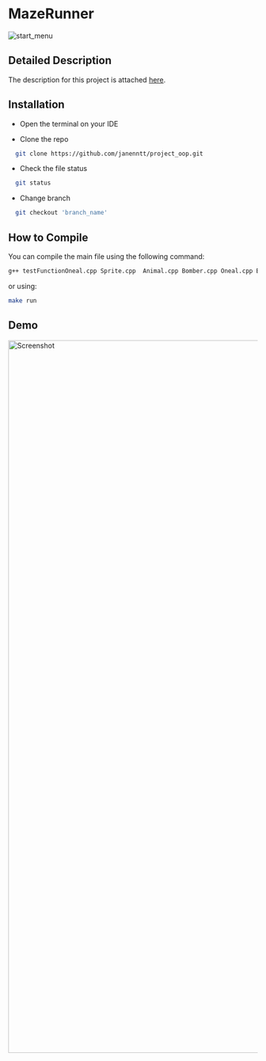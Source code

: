 # MazeRunner

![start_menu](https://github.com/janenntt/project_oop/assets/138750973/1699ef12-2cff-491c-acc9-9bbc684ceac9)

## Detailed Description
The description for this project is attached [here](https://docs.google.com/document/d/1S5YgC9B_ilcQHbAyMuf3JVRaWjPGV_q-Dr_rK6u5cf8/edit?usp=sharing).
## Installation
- Open the terminal on your IDE

- Clone the repo
```bash
  git clone https://github.com/janenntt/project_oop.git
```
- Check the file status
```bash
  git status
```
- Change branch
```bash
  git checkout 'branch_name'
```
## How to Compile
You can compile the main file using the following command:
```bash
g++ testFunctionOneal.cpp Sprite.cpp  Animal.cpp Bomber.cpp Oneal.cpp Ballom.cpp  Move.cpp mapCreation.cpp game.cpp Blocked.cpp -std=c++11  -I/opt/homebrew/Cellar/sfml/2.6.0/include -o testOneal -L/opt/homebrew/Cellar/sfml/2.6.0/lib -lsfml-graphics -lsfml-window -lsfml-system
```
or using: 
```bash
make run
```
## Demo
<img width="1440" alt="Screenshot" src="https://github.com/janenntt/project_oop/assets/138750973/e776cde6-967b-45cd-a82e-d1bc2d0b52fd">
